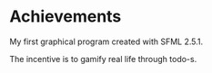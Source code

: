 # Achievements
My first graphical program created with SFML 2.5.1.

The incentive is to gamify real life through todo-s.